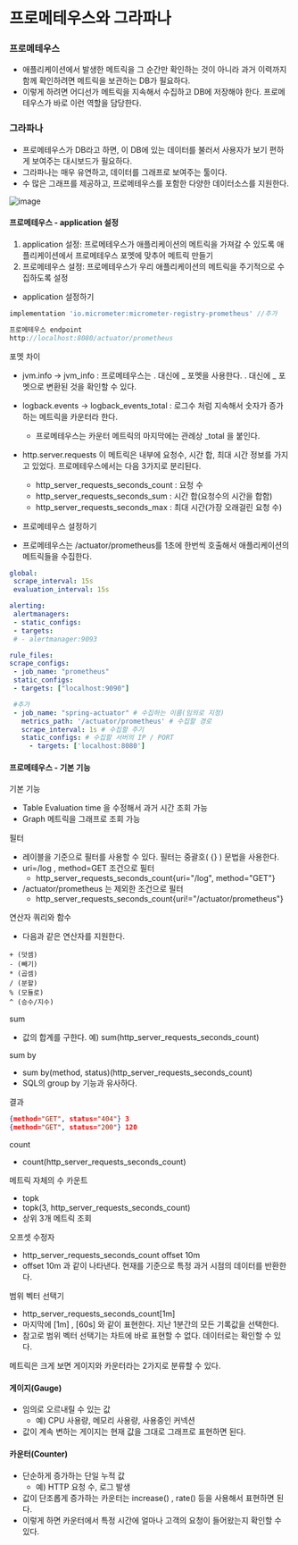 # 프로메테우스와 그라파나
### 프로메테우스
- 애플리케이션에서 발생한 메트릭을 그 순간만 확인하는 것이 아니라 과거 이력까지 함께 확인하려면 메트릭을 보관하는 DB가 필요하다.
- 이렇게 하려면 어디선가 메트릭을 지속해서 수집하고 DB에 저장해야 한다. 프로메테우스가 바로 이런 역할을 담당한다.
### 그라파나
- 프로메테우스가 DB라고 하면, 이 DB에 있는 데이터를 불러서 사용자가 보기 편하게 보여주는 대시보드가 필요하다. 
- 그라파나는 매우 유연하고, 데이터를 그래프로 보여주는 툴이다.
- 수 많은 그래프를 제공하고, 프로메테우스를 포함한 다양한 데이터소스를 지원한다.

![image](https://github.com/hanuk96/TIL/assets/12428689/3de5834b-9e04-4af2-bd8c-d15544eb988e)

#### 프로메테우스 - application 설정
1. application 설정: 프로메테우스가 애플리케이션의 메트릭을 가져갈 수 있도록 애플리케이션에서 프로메테우스 포멧에 맞추어 메트릭 만들기
2. 프로메테우스 설정: 프로메테우스가 우리 애플리케이션의 메트릭을 주기적으로 수집하도록 설정

- application 설정하기
```gradle
implementation 'io.micrometer:micrometer-registry-prometheus' //추가

프로메테우스 endpoint
http://localhost:8080/actuator/prometheus
```
포멧 차이
- jvm.info -> jvm_info : 프로메테우스는 . 대신에 _ 포멧을 사용한다. . 대신에 _ 포멧으로 변환된 것을 확인할 수 있다.
- logback.events -> logback_events_total : 로그수 처럼 지속해서 숫자가 증가하는 메트릭을 카운터라 한다.
  - 프로메테우스는 카운터 메트릭의 마지막에는 관례상 _total 을 붙인다.
- http.server.requests 이 메트릭은 내부에 요청수, 시간 합, 최대 시간 정보를 가지고 있었다. 프로메테우스에서는 다음 3가지로 분리된다.
  - http_server_requests_seconds_count : 요청 수
  - http_server_requests_seconds_sum : 시간 합(요청수의 시간을 합함)
  - http_server_requests_seconds_max : 최대 시간(가장 오래걸린 요청 수)
 
- 프로메테우스 설정하기
- 프로메테우스는 /actuator/prometheus를 1초에 한번씩 호출해서 애플리케이션의 메트릭들을 수집한다.
```yaml
global:
 scrape_interval: 15s
 evaluation_interval: 15s

alerting:
 alertmanagers:
 - static_configs:
 - targets:
 # - alertmanager:9093

rule_files:
scrape_configs:
 - job_name: "prometheus"
 static_configs:
 - targets: ["localhost:9090"]

 #추가
 - job_name: "spring-actuator" # 수집하는 이름(임의로 지정)
   metrics_path: '/actuator/prometheus' # 수집할 경로
   scrape_interval: 1s # 수집할 주기
   static_configs: # 수집할 서버의 IP / PORT
     - targets: ['localhost:8080']
```

#### 프로메테우스 - 기본 기능
기본 기능
- Table Evaluation time 을 수정해서 과거 시간 조회 가능
- Graph 메트릭을 그래프로 조회 가능

필터
- 레이블을 기준으로 필터를 사용할 수 있다. 필터는 중괄호( {} ) 문법을 사용한다.
- uri=/log , method=GET 조건으로 필터
  - http_server_requests_seconds_count{uri="/log", method="GET"}
- /actuator/prometheus 는 제외한 조건으로 필터
  - http_server_requests_seconds_count{uri!="/actuator/prometheus"}

연산자 쿼리와 함수
- 다음과 같은 연산자를 지원한다.
```
+ (덧셈)
- (빼기)
* (곱셈)
/ (분할)
% (모듈로)
^ (승수/지수)
```

sum
- 값의 합계를 구한다.
예) sum(http_server_requests_seconds_count)

sum by
- sum by(method, status)(http_server_requests_seconds_count)
- SQL의 group by 기능과 유사하다.

결과
```json
{method="GET", status="404"} 3
{method="GET", status="200"} 120
```

count
- count(http_server_requests_seconds_count)

메트릭 자체의 수 카운트
- topk
- topk(3, http_server_requests_seconds_count)
- 상위 3개 메트릭 조회

오프셋 수정자
- http_server_requests_seconds_count offset 10m
- offset 10m 과 같이 나타낸다. 현재를 기준으로 특정 과거 시점의 데이터를 반환한다.

범위 벡터 선택기
- http_server_requests_seconds_count[1m]
- 마지막에 [1m] , [60s] 와 같이 표현한다. 지난 1분간의 모든 기록값을 선택한다.
- 참고로 범위 벡터 선택기는 차트에 바로 표현할 수 없다. 데이터로는 확인할 수 있다.

메트릭은 크게 보면 게이지와 카운터라는 2가지로 분류할 수 있다.
#### 게이지(Gauge)
- 임의로 오르내릴 수 있는 값
  - 예) CPU 사용량, 메모리 사용량, 사용중인 커넥션
- 값이 계속 변하는 게이지는 현재 값을 그대로 그래프로 표현하면 된다.

#### 카운터(Counter)
- 단순하게 증가하는 단일 누적 값
  - 예) HTTP 요청 수, 로그 발생
- 값이 단조롭게 증가하는 카운터는 increase() , rate() 등을 사용해서 표현하면 된다.
- 이렇게 하면 카운터에서 특정 시간에 얼마나 고객의 요청이 들어왔는지 확인할 수 있다.
 
